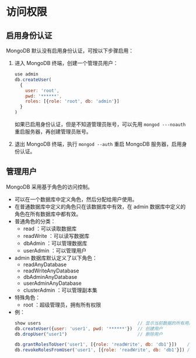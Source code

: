 # 访问权限

## 启用身份认证

MongoDB 默认没有启用身份认证，可按以下步骤启用：
1. 进入 MongoDB 终端，创建一个管理员用户：
    ```js
    use admin
    db.createUser(
      {
        user: 'root',
        pwd: '******',
        roles: [{role: 'root', db: 'admin'}]
      }
    )
    ```
    如果已启用身份认证，但是不知道管理员账号，可以先用 `mongod ---noauth` 重启服务器，再创建管理员账号。

2. 退出 MongoDB 终端，执行 `mongod --auth` 重启 MongoDB 服务器，启用身份认证。

## 管理用户

MongoDB 采用基于角色的访问控制。
- 可以在一个数据库中定义角色，然后分配给用户使用。
- 在普通数据库中定义的角色只在该数据库中有效，在 admin 数据库中定义的角色在所有数据库中都有效。
- 普通角色的分类：
  - read ：可以读取数据库
  - readWrite ：可以读写数据库
  - dbAdmin ：可以管理数据库
  - userAdmin ：可以管理用户
- admin 数据库默认定义了以下角色：
  - readAnyDatabase
  - readWriteAnyDatabase
  - dbAdminAnyDatabase
  - userAdminAnyDatabase
  - clusterAdmin ：可以管理副本集
- 特殊角色：
  - root ：超级管理员，拥有所有权限
- 例：
  ```js
  show users                                     // 显示当前数据的所有用户
  db.createUser({user: 'user1', pwd: '******'})  // 创建用户
  db.dropUser("user1")                           // 删除用户

  db.grantRolesToUser('user1', [{role: 'readWrite', db: 'db1'}])    // 给用户分配权限
  db.revokeRolesFromUser('user1', [{role: 'readWrite', db: 'db1'}]) // 删除用户的权限
  ```
